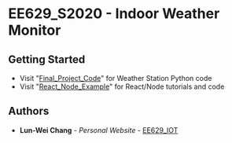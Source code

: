 # EE629_S2020 - Indoor Weather Monitor

## Getting Started

- Visit "[Final_Project_Code](https://github.com/lun-weichang/EE629_S2020/tree/master/Final_Project_Codes)" for Weather Station Python code
- Visit "[React_Node_Example](https://github.com/lun-weichang/EE629_S2020/tree/master/React_Node_Example)" for React/Node tutorials and code

## Authors

* **Lun-Wei Chang** - *Personal Website* - [EE629_IOT](https://sites.google.com/stevens.edu/lun-wei-chang-ee629-spring2020/home)
